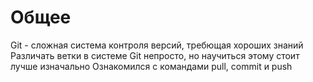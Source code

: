 # Общее

Git - сложная система контроля версий, требющая хороших знаний
Различать ветки в системе Git непросто, но научиться этому стоит лучше изначально
Ознакомился с командами pull, commit и push